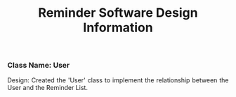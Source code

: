 <div align="justify">
	<h1 align="center"> Reminder Software Design Information</h1>
	<br>
	<h3>Class Name: User</h3>
	<p>Design: Created the 'User' class to implement the relationship between the User and the Reminder List.</p>
	<br>
